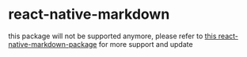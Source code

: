 # react-native-markdown

this package will not be supported anymore, please refer to [this react-native-markdown-package](https://github.com/andangrd/react-native-markdown-package) for more support and update

